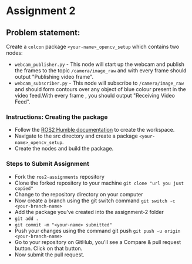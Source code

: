 # Assignment 2
## Problem statement:
Create a `colcon` package `<your-name>_opencv_setup` which contains two nodes:

- `webcam_publisher.py` - This node will start up the webcam and publish the frames to the topic `/camera/image_raw` and with every frame should output "Publishing video frame".
- `webcam_subscriber.py` - This node will subscribe to `/camera/image_raw` and should form contours over any object of blue colour present in the video feed.With every frame , you should output "Receiving Video Feed".

### Instructions: Creating the package
- Follow the [ROS2 Humble documentation](https://docs.ros.org/en/humble/Tutorials/Beginner-Client-Libraries/Creating-A-Workspace/Creating-A-Workspace.html) to create the workspace.
- Navigate to the src directory and create a package `<your-name>_opencv_setup`.
- Create the nodes and build the package.

### Steps to Submit Assignment
* Fork the `ros2-assignments` repository
* Clone the forked repository to your machine `git clone "url you just copied"`
* Change to the repository directory on your computer
* Now create a branch using the git switch command `git switch -c <your-branch-name>`
* Add the package you've created into the assignment-2 folder
* `git add .`
* `git commit -m "<your-name> submitted"`
* Push your changes using the command git push `git push -u origin <your-branch-name>`
* Go to your repository on GitHub, you'll see a Compare & pull request button. Click on that button.
* Now submit the pull request.